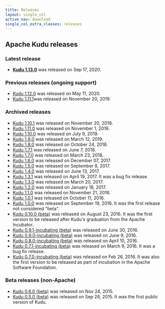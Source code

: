 ```yaml
---
title: Releases
layout: single_col
active_nav: download
single_col_extra_classes: releases
---
```


## Apache Kudu releases

### Latest release

* **[Kudu 1.13.0](1.13.0/)** was released on Sep 17, 2020. <!-- LATREL: DO NOT REMOVE -->

### Previous releases (ongoing support)

* [Kudu 1.12.0](1.12.0/) was released on May 11, 2020. <!-- PREVREL: DO NOT REMOVE -->
* [Kudu 1.11.1](1.11.1/)was released on November 20, 2019.

### Archived releases
* [Kudu 1.10.1](1.10.1/) was released on November 20, 2019. <!--ARCHREL: DO NOT REMOVE -->
* [Kudu 1.11.0](1.11.0/) was released on November 1, 2019.
* [Kudu 1.10.0](1.10.0/) was released on July 9, 2019.
* [Kudu 1.9.0](1.9.0/) was released on March 12, 2019.
* [Kudu 1.8.0](1.8.0/) was released on October 24, 2018.
* [Kudu 1.7.1](1.7.1/) was released on June 7, 2018.
* [Kudu 1.7.0](1.7.0/) was released on March 23, 2018.
* [Kudu 1.6.0](1.6.0/) was released on December 07, 2017.
* [Kudu 1.5.0](1.5.0/) was released on September 8, 2017.
* [Kudu 1.4.0](1.4.0/) was released on June 13, 2017.
* [Kudu 1.3.1](1.3.1/) was released on April 19, 2017. It was a bug fix release.
* [Kudu 1.3.0](1.3.0/) was released on March 20, 2017.
* [Kudu 1.2.0](1.2.0/) was released on January 18, 2017.
* [Kudu 1.1.0](1.1.0/) was released on November 21, 2016.
* [Kudu 1.0.1](1.0.1/) was released on October 11, 2016.
* [Kudu 1.0.0](1.0.0/) was released on September 19, 2016.
    It was the first release not considered "beta".
* [Kudu 0.10.0 (beta)](0.10.0/) was released on August 23, 2016.
    It was the first version to be released after Kudu's graduation from the
    Apache Incubator.
* [Kudu 0.9.1-incubating (beta)](0.9.1/) was released on June 30, 2016.
* [Kudu 0.9.0-incubating (beta)](0.9.0/) was released on June 9, 2016.
* [Kudu 0.8.0-incubating (beta)](0.8.0/) was released on April 10, 2016.
* [Kudu 0.7.1-incubating (beta)](0.7.1/) was released on March 9, 2016. It was a bug fix release.
* [Kudu 0.7.0-incubating (beta)](0.7.0/) was released on Feb 26, 2016.
  It was also the first version to be released as part of incubation in the Apache Software Foundation.

### Beta releases (non-Apache)

* [Kudu 0.6.0 (beta)](0.6.0/) was released on Nov 24, 2015.
* [Kudu 0.5.0 (beta)](0.5.0/) was released on Sep 28, 2015. It was the first public version of Kudu.
